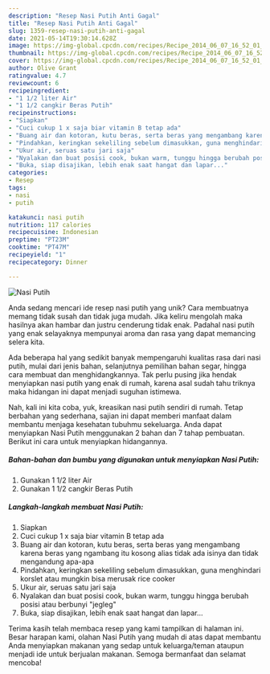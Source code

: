```yaml
---
description: "Resep Nasi Putih Anti Gagal"
title: "Resep Nasi Putih Anti Gagal"
slug: 1359-resep-nasi-putih-anti-gagal
date: 2021-05-14T19:30:14.628Z
image: https://img-global.cpcdn.com/recipes/Recipe_2014_06_07_16_52_01_336_e6bc35/680x482cq70/nasi-putih-foto-resep-utama.jpg
thumbnail: https://img-global.cpcdn.com/recipes/Recipe_2014_06_07_16_52_01_336_e6bc35/680x482cq70/nasi-putih-foto-resep-utama.jpg
cover: https://img-global.cpcdn.com/recipes/Recipe_2014_06_07_16_52_01_336_e6bc35/680x482cq70/nasi-putih-foto-resep-utama.jpg
author: Olive Grant
ratingvalue: 4.7
reviewcount: 6
recipeingredient:
- "1 1/2 liter Air"
- "1 1/2 cangkir Beras Putih"
recipeinstructions:
- "Siapkan"
- "Cuci cukup 1 x saja biar vitamin B tetap ada"
- "Buang air dan kotoran, kutu beras, serta beras yang mengambang karena beras yang ngambang itu kosong alias tidak ada isinya dan tidak mengandung apa-apa"
- "Pindahkan, keringkan sekeliling sebelum dimasukkan, guna menghindari korslet atau mungkin bisa merusak rice cooker"
- "Ukur air, seruas satu jari saja"
- "Nyalakan dan buat posisi cook, bukan warm, tunggu hingga berubah posisi atau berbunyi &#34;jegleg&#34;"
- "Buka, siap disajikan, lebih enak saat hangat dan lapar..."
categories:
- Resep
tags:
- nasi
- putih

katakunci: nasi putih 
nutrition: 117 calories
recipecuisine: Indonesian
preptime: "PT23M"
cooktime: "PT47M"
recipeyield: "1"
recipecategory: Dinner

---
```



![Nasi Putih](https://img-global.cpcdn.com/recipes/Recipe_2014_06_07_16_52_01_336_e6bc35/680x482cq70/nasi-putih-foto-resep-utama.jpg)

Anda sedang mencari ide resep nasi putih yang unik? Cara membuatnya memang tidak susah dan tidak juga mudah. Jika keliru mengolah maka hasilnya akan hambar dan justru cenderung tidak enak. Padahal nasi putih yang enak selayaknya mempunyai aroma dan rasa yang dapat memancing selera kita.

Ada beberapa hal yang sedikit banyak mempengaruhi kualitas rasa dari nasi putih, mulai dari jenis bahan, selanjutnya pemilihan bahan segar, hingga cara membuat dan menghidangkannya. Tak perlu pusing jika hendak menyiapkan nasi putih yang enak di rumah, karena asal sudah tahu triknya maka hidangan ini dapat menjadi suguhan istimewa.




Nah, kali ini kita coba, yuk, kreasikan nasi putih sendiri di rumah. Tetap berbahan yang sederhana, sajian ini dapat memberi manfaat dalam membantu menjaga kesehatan tubuhmu sekeluarga. Anda dapat menyiapkan Nasi Putih menggunakan 2 bahan dan 7 tahap pembuatan. Berikut ini cara untuk menyiapkan hidangannya.

<!--inarticleads1-->

##### Bahan-bahan dan bumbu yang digunakan untuk menyiapkan Nasi Putih:

1. Gunakan 1 1/2 liter Air
1. Gunakan 1 1/2 cangkir Beras Putih




<!--inarticleads2-->

##### Langkah-langkah membuat Nasi Putih:

1. Siapkan
1. Cuci cukup 1 x saja biar vitamin B tetap ada
1. Buang air dan kotoran, kutu beras, serta beras yang mengambang karena beras yang ngambang itu kosong alias tidak ada isinya dan tidak mengandung apa-apa
1. Pindahkan, keringkan sekeliling sebelum dimasukkan, guna menghindari korslet atau mungkin bisa merusak rice cooker
1. Ukur air, seruas satu jari saja
1. Nyalakan dan buat posisi cook, bukan warm, tunggu hingga berubah posisi atau berbunyi &#34;jegleg&#34;
1. Buka, siap disajikan, lebih enak saat hangat dan lapar...




Terima kasih telah membaca resep yang kami tampilkan di halaman ini. Besar harapan kami, olahan Nasi Putih yang mudah di atas dapat membantu Anda menyiapkan makanan yang sedap untuk keluarga/teman ataupun menjadi ide untuk berjualan makanan. Semoga bermanfaat dan selamat mencoba!
